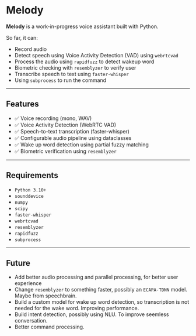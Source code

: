 # Melody

**Melody** is a work-in-progress voice assistant built with Python.

So far, it can:
- Record audio
- Detect speech using Voice Activity Detection (VAD) using `webrtcvad`
- Process the audio using `rapidfuzz` to detect wakeup word
- Biometric checking with `resemblyzer` to verify user
- Transcribe speech to text using `faster-whisper`
- Using `subprocess` to run the command

---

## Features
- ✅ Voice recording (mono, WAV)
- ✅ Voice Activity Detection (WebRTC VAD)
- ✅ Speech-to-text transcription (faster-whisper)
- ✅ Configurable audio pipeline using dataclasses
- ✅ Wake up word detection using partial fuzzy matching
- ✅ Biometric verification using `resemblyzer`

---

## Requirements
- `Python 3.10+`
- `sounddevice`
- `numpy`
- `scipy`
- `faster-whisper`
- `webrtcvad`
- `resemblyzer`
- `rapidfuzz`
- `subprocess`

---

## Future
- Add better audio processing and parallel processing, for better user experience
- Change `resemblyzer` to something faster, possibly an `ECAPA-TDNN` model. Maybe from speechbrain.
- Build a custom model for wake up word detection, so transcription is not needed for the wake word. Improving performance.
- Build intent detection, possibly using NLU. To improve seemless conversation.
- Better command processing.
